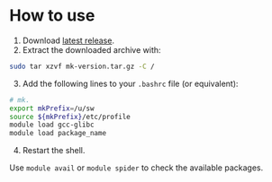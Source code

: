# How to use
1. Download [latest release](https://github.com/elauksap/mk/releases).
2. Extract the downloaded archive with:
```bash
sudo tar xzvf mk-version.tar.gz -C /
```
3. Add the following lines to your `.bashrc` file (or equivalent):
```bash
# mk.
export mkPrefix=/u/sw
source ${mkPrefix}/etc/profile
module load gcc-glibc
module load package_name
```
4. Restart the shell.

Use `module avail` or `module spider` to check the available packages.
